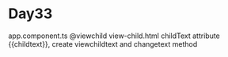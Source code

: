 # Day33

app.component.ts        @viewchild
view-child.html         childText attribute {{childtext}}, create viewchildtext and changetext method